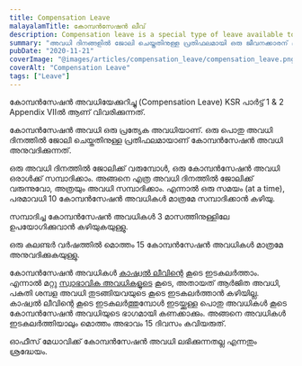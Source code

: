 ```yaml
---
title: Compensation Leave
malayalamTitle: കോമ്പൻസേഷൻ ലീവ്
description: Compensation leave is a special type of leave available to Kerala Service member as a compensation for duty done on holidays. Here are some important points to this special leave.
summary: "അവധി ദിനങ്ങളിൽ ജോലി ചെയ്തതിനുള്ള പ്രതിഫലമായി ഒരു ജീവനക്കാരന് ലഭിക്കുന്ന അവധിയേക്കുറിച്ചു ഒരു ലേഖനം"
pubDate: "2020-11-21"
coverImage: "@images/articles/compensation_leave/compensation_leave.png"
coverAlt: "Compensation Leave"
tags: ["Leave"]
---
```


കോമ്പൻസേഷൻ അവധിയേക്കുറിച്ചു (Compensation Leave) KSR പാർട്ട് 1 & 2 Appendix VIIൽ ആണ് വിവരിക്കുന്നത്.

കോമ്പൻസേഷൻ അവധി ഒരു പ്രത്യേക അവധിയാണ്. ഒരു പൊതു അവധി ദിനത്തിൽ ജോലി ചെയ്തതിനുള്ള പ്രതിഫലമായാണ് കോമ്പൻസേഷൻ അവധി അനുവദിക്കുന്നത്.

ഒരു അവധി ദിനത്തിൽ ജോലിക്ക് വരുമ്പോൾ, ഒരു കോമ്പൻസേഷൻ അവധി ഒരാൾക്ക് സമ്പാദിക്കാം. അങ്ങനെ എത്ര അവധി ദിനത്തിൽ ജോലിക്ക് വരുന്നുവോ, അത്രയും അവധി സമ്പാദിക്കാം. എന്നാൽ ഒരു സമയം (at a time), പരമാവധി 10 കോമ്പൻസേഷൻ അവധികൾ മാത്രമേ സമ്പാദിക്കാൻ കഴിയു.

സമ്പാദിച്ച കോമ്പൻസേഷൻ അവധികൾ 3 മാസത്തിനുള്ളിലേ ഉപയോഗിക്കുവാൻ കഴിയുകയുള്ളു.

ഒരു കലണ്ടർ വർഷത്തിൽ മൊത്തം 15 കോമ്പൻസേഷൻ അവധികൾ മാത്രമേ അനുവദിക്കുകയുള്ളു.

കോമ്പൻസേഷൻ അവധികൾ [കാഷ്വൽ ലീവിന്റെ](/article/casual-leave/) കൂടെ ഇടകലർത്താം. എന്നാൽ മറ്റു [സ്വാഭാവിക അവധികളുടെ](/article/ordinary-leave/) കൂടെ, അതായത് ആർജിത അവധി, പകുതി ശമ്പള അവധി തുടങ്ങിയവയുടെ കൂടെ ഇടകലർത്താൻ കഴിയില്ല. കാഷ്വൽ ലീവിന്റെ കൂടെ ഇടകലർത്തുമ്പോൾ ഇടയ്ക്കുള്ള പൊതു അവധികൾ കൂടെ കോമ്പൻസേഷൻ അവധിയുടെ ഭാഗമായി കണക്കാക്കും. അങ്ങനെ അവധികൾ ഇടകലർത്തിയാലും മൊത്തം അഭാവം 15 ദിവസം കവിയരുത്.

ഓഫീസ് മേധാവിക്ക് കോമ്പൻസേഷൻ അവധി ലഭിക്കുന്നതല്ല എന്നതും ശ്രദ്ധേയം.
